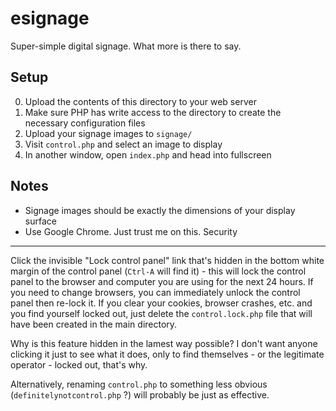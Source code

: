 esignage
========

Super-simple digital signage. What more is there to say. 

Setup
-----
0. Upload the contents of this directory to your web server
0. Make sure PHP has write access to the directory to create the necessary configuration files
0. Upload your signage images to `signage/`
0. Visit `control.php` and select an image to display
0. In another window, open `index.php` and head into fullscreen

Notes
-----
 * Signage images should be exactly the dimensions of your display surface
 * Use Google Chrome. Just trust me on this.
Security
--------
Click the invisible "Lock control panel" link that's hidden in the bottom white margin of the control panel (`Ctrl-A` will find it) - this will lock the control panel to the browser and computer you are using for the next 24 hours. If you need to change browsers, you can immediately unlock the control panel then re-lock it. If you clear your cookies, browser crashes, etc. and you find yourself locked out, just delete the `control.lock.php` file that will have been created in the main directory. 

Why is this feature hidden in the lamest way possible? I don't want anyone clicking it just to see what it does, only to find themselves - or the legitimate operator - locked out, that's why.

Alternatively, renaming `control.php` to something less obvious (`definitelynotcontrol.php` ?) will probably be just as effective. 